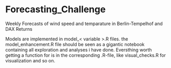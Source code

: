 # Forecasting_Challenge
Weekly Forecasts of wind speed and temparature in Berlin-Tempelhof and DAX Returns

Models are implemented in model_< variable >.R files. 
the model_enhancement.R file should be seen as a gigantic notebook containing all exploration and analyses i have done. 
Eversthing worth getting a function for is in the corresponding .R-file, like visual_checks.R for visualization and so on.
